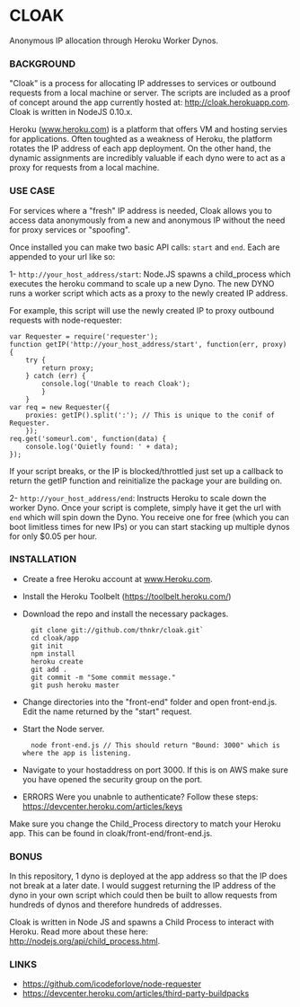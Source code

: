CLOAK
=====
Anonymous IP allocation through Heroku Worker Dynos.

### BACKGROUND
"Cloak" is a process for allocating IP addresses to services or outbound requests from a local machine or server. The scripts are included as a proof of concept around the app currently hosted at: http://cloak.herokuapp.com. Cloak is written in NodeJS 0.10.x.

Heroku (www.heroku.com) is a platform that offers VM and hosting servies for applications. Often toughted as a weakness of Heroku, the platform rotates the IP address of each app deployment. On the other hand, the dynamic assignments are incredibly valuable if each dyno were to act as a proxy for requests from a local machine.

### USE CASE
For services where a "fresh" IP address is needed, Cloak allows you to access data anonymously from a new and anonymous IP without the need for proxy services or "spoofing". 

Once installed you can make two basic API calls: `start` and `end`. Each are appended to your url like so: 

1- `http://your_host_address/start`: Node.JS spawns a child_process which executes the heroku command to scale up a new Dyno. The new DYNO runs a worker script which acts as a proxy to the newly created IP address. 

For example, this script will use the newly created IP to proxy outbound requests with node-requester:

	var Requester = require('requester'); 
    function getIP('http://your_host_address/start', function(err, proxy) { 
        try {
        	return proxy; 
        } catch (err) { 
        	console.log('Unable to reach Cloak'); 
        	}
        } 
    var req = new Requester({
        proxies: getIP().split(':'); // This is unique to the conif of Requester.
        });
    req.get('someurl.com', function(data) { 
        console.log('Quietly found: ' + data); 
    }); 

If your script breaks, or the IP is blocked/throttled just set up a callback to return the getIP function and reinitialize the package your are building on. 

2- `http://your_host_address/end`: Instructs Heroku to scale down the worker Dyno. Once your script is complete, simply have it get the url with `end` which will spin down the Dyno. You receive one for free (which you can boot limitless times for new IPs) or you can start stacking up multiple dynos for only $0.05 per hour. 

### INSTALLATION
* Create a free Heroku account at www.Heroku.com.
* Install the Heroku Toolbelt (https://toolbelt.heroku.com/)
* Download the repo and install the necessary packages.

	    git clone git://github.com/thnkr/cloak.git`
	    cd cloak/app
	    git init
	    npm install
 	    heroku create
	    git add .
	    git commit -m "Some commit message."
	    git push heroku master

* Change directories into the "front-end" folder and open front-end.js. Edit the name returned by the "start" request. 
* Start the Node server.

		node front-end.js // This should return "Bound: 3000" which is where the app is listening. 

* Navigate to your hostaddress on port 3000. If this is on AWS make sure you have opened the security group on the port. 

* ERRORS
Were you unabnle to authenticate? Follow these steps: https://devcenter.heroku.com/articles/keys

Make sure you change the Child_Process directory to match your Heroku app. This can be found in cloak/front-end/front-end.js.

### BONUS
In this repository, 1 dyno is deployed at the app address so that the IP does not break at a later date. I would suggest returning the IP address of the dyno in your own script which could then be built to allow requests from hundreds of dynos and therefore hundreds of addresses. 

Cloak is written in Node JS and spawns a Child Process to interact with Heroku. Read more about these here: http://nodejs.org/api/child_process.html.

### LINKS
* https://github.com/icodeforlove/node-requester
* https://devcenter.heroku.com/articles/third-party-buildpacks

